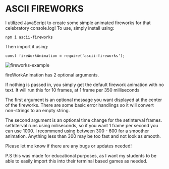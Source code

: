 # ASCII FIREWORKS

I utilized JavaScript to create some simple animated fireworks for that celebratory
console.log! To use, simply install using:

```
npm i ascii-fireworks
```

Then import it using:
```
const fireWorkAnimation = require('ascii-fireworks');
```
![fireworks-example](https://user-images.githubusercontent.com/95654116/225565805-dae3cc48-c516-4f2e-a81c-409719809f97.gif)

fireWorkAnimation has 2 optional arguments.

If nothing is passed in, you simply get the default firework animation with no text.
It will run this for 10 frames, at 1 frame per 350 milliseconds

The first argument is an optional message you want displayed at the center of the fireworks. There are some basic error handlings so it will convert non-strings to an empty string.

The second argument is an optional time change for the setInterval frames. setInterval runs using miliseconds, so if you want 1 frame per second you can use 1000. I recommend using between 300 - 600 for a smoother animation. Anything less than 300 may be too fast and not look as smooth.

Please let me know if there are any bugs or updates needed!

P.S this was made for educational purposes, as I want my students to be able to easily import this into their terminal based games as needed.
